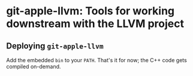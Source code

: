 # git-apple-llvm: Tools for working downstream with the LLVM project

## Deploying `git-apple-llvm`

Add the embedded `bin` to your `PATH`.  That's it for now; the C++ code gets
compiled on-demand.
